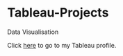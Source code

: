 # Tableau-Projects
Data Visualisation 

Click [here](https://public.tableau.com/app/profile/bedirhan.kelez/viz/CO2EmissionsResearch_16602466132530/Dashboard1) to go to my Tableau profile. 
